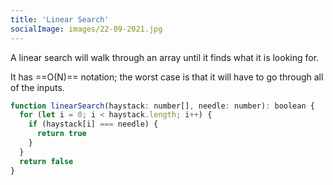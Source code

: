 ```yaml
---
title: 'Linear Search'
socialImage: images/22-09-2021.jpg
---
```


A linear search will walk through an array until it finds what it is looking for.

It has ==O(N)== notation; the worst case is that it will have to go through all of the inputs.

```js
function linearSearch(haystack: number[], needle: number): boolean {
  for (let i = 0; i < haystack.length; i++) {
    if (haystack[i] === needle) {
      return true
    }
  }
  return false
}
```
